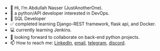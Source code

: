 - 👋 Hi, I’m Abdullah Nasser (JustAnotherOne).
- 👀 a python/API developer interested in DevOps.
- 🍃 SQL Developer
- ✅ completed learning Django-REST framework, flask api, and Docker.
- 💻 currently learning Jenkins.
- 💞️ looking forward to collaborate on back-end python projects.
- 📫 How to reach me: <a href="https://www.linkedin.com/in/abdullah-nasser-/" target="_blank">LinkedIn</a>, <a href="mailto:abdullah-nasser-@outlook.com?subject=feedback" target="_blank">email</a>, <a href="https://t.me/AlwaysBeCalm" target="_blank">telegram</a>, <a href="https://discord.com/users/alwaysbecalm" target="_blank">discord</a>.

<!---
AlwaysBeCalm/AlwaysBeCalm is a ✨ special ✨ repository because its `README.md` (this file) appears on your GitHub profile.
You can click the Preview link to take a look at your changes.
--->
